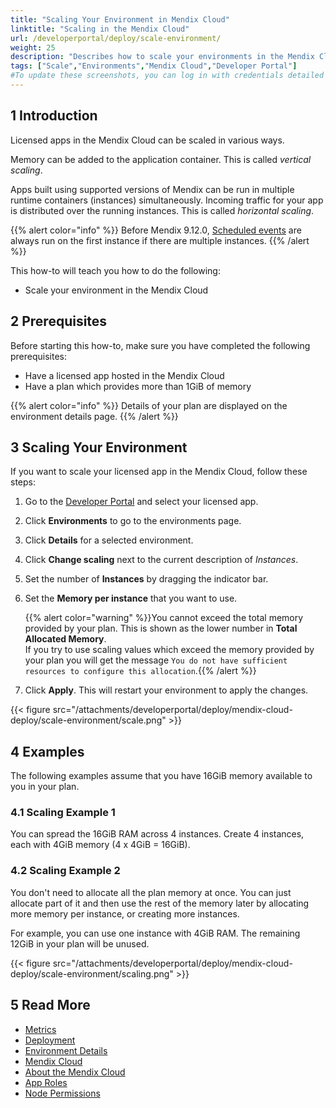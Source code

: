 ```yaml
---
title: "Scaling Your Environment in Mendix Cloud"
linktitle: "Scaling in the Mendix Cloud"
url: /developerportal/deploy/scale-environment/
weight: 25
description: "Describes how to scale your environments in the Mendix Cloud."
tags: ["Scale","Environments","Mendix Cloud","Developer Portal"]
#To update these screenshots, you can log in with credentials detailed in How to Update Screenshots Using Team Apps.
---
```


## 1 Introduction

Licensed apps in the Mendix Cloud can be scaled in various ways.

Memory can be added to the application container. This is called *vertical scaling*.

Apps built using supported versions of Mendix can be run in multiple runtime containers (instances) simultaneously. Incoming traffic for your app is distributed over the running instances. This is called *horizontal scaling*.

{{% alert color="info" %}}
Before Mendix 9.12.0, [Scheduled events](/refguide/scheduled-events/) are always run on the first instance if there are multiple instances.
{{% /alert %}}

This how-to will teach you how to do the following:

* Scale your environment in the Mendix Cloud

## 2 Prerequisites

Before starting this how-to, make sure you have completed the following prerequisites:

* Have a licensed app hosted in the Mendix Cloud
* Have a plan which provides more than 1GiB of memory

{{% alert color="info" %}}
Details of your plan are displayed on the environment details page.
{{% /alert %}}

## 3 Scaling Your Environment

If you want to scale your licensed app in the Mendix Cloud, follow these steps:

1. Go to the [Developer Portal](http://sprintr.home.mendix.com) and select your licensed app.

2. Click **Environments** to go to the environments page.

3. Click **Details** for a selected environment.

4. Click **Change scaling** next to the current description of *Instances*.

5. Set the number of **Instances** by dragging the indicator bar.

6. Set the **Memory per instance** that you want to use.

    {{% alert color="warning" %}}You cannot exceed the total memory provided by your plan. This is shown as the lower number in **Total Allocated Memory**.<br/>If you try to use scaling values which exceed the memory provided by your plan you will get the message `You do not have sufficient resources to configure this allocation`.{{% /alert %}}    

7. Click **Apply**. This will restart your environment to apply the changes.

{{< figure src="/attachments/developerportal/deploy/mendix-cloud-deploy/scale-environment/scale.png" >}}

## 4 Examples

The following examples assume that you have 16GiB memory available to you in your plan.

### 4.1 Scaling Example 1

You can spread the 16GiB RAM across 4 instances. Create 4 instances, each with 4GiB memory (4 x 4GiB = 16GiB).

### 4.2 Scaling Example 2

You don't need to allocate all the plan memory at once. You can just allocate part of it and then use the rest of the memory later by allocating more memory per instance, or creating more instances.

For example, you can use one instance with 4GiB RAM. The remaining 12GiB in your plan will be unused.

{{< figure src="/attachments/developerportal/deploy/mendix-cloud-deploy/scale-environment/scaling.png" >}}

## 5 Read More

* [Metrics](/developerportal/operate/metrics/)
* [Deployment](/developerportal/deploy/)
* [Environment Details](/developerportal/deploy/environments-details/)
* [Mendix Cloud](/developerportal/deploy/mendix-cloud-deploy/)
* [About the Mendix Cloud](/developerportal/deploy/mxcloudv4/)
* [App Roles](/developerportal/general/app-roles/)
* [Node Permissions](/developerportal/deploy/node-permissions/)
